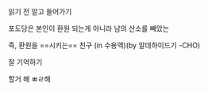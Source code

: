 읽기 전 알고 들어가기

포도당은 본인이 환원 되는게 아니라 남의 산소를 빼았는 

즉, 환원을 ==시키는== 친구 (in 수용액)(by 알데하이드기 -CHO)

잘 기억하기

할거 해 ㅃㄹ해